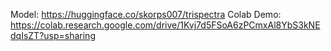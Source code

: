 Model: https://huggingface.co/skorps007/trispectra
Colab Demo: https://colab.research.google.com/drive/1Kvj7d5FSoA6zPCmxAl8YbS3kNEdqIsZT?usp=sharing
